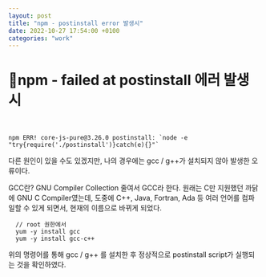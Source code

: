 ```yaml
---
layout: post
title: "npm - postinstall error 발생시"
date: 2022-10-27 17:54:00 +0100
categories: "work"
---
```


# npm - failed at postinstall 에러 발생시

&nbsp;

```
npm ERR! core-js-pure@3.26.0 postinstall: `node -e "try{require('./postinstall')}catch(e){}"`

```

다른 원인이 있을 수도 있겠지만, 나의 경우에는 gcc / g++가 설치되지 않아 발생한 오류이다.

GCC란?
GNU Compiler Collection 줄여서 GCC라 한다.
원래는 C만 지원했던 까닭에 GNU C Compiler였는데,
도중에 C++, Java, Fortran, Ada 등 여러 언어를 컴파일할 수 있게 되면서,
현재의 이름으로 바뀌게 되었다.

```
  // root 권한에서
  yum -y install gcc
  yum -y install gcc-c++

```

위의 명령어를 통해 gcc / g++ 를 설치한 후 정상적으로 postinstall script가 실행되는 것을 확인하였다.
